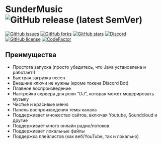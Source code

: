 # SunderMusic![GitHub release (latest SemVer)](https://img.shields.io/github/v/release/Driics/SunderMusic)

[![GitHub issues](https://img.shields.io/github/issues/Driics/SunderMusic)](https://github.com/Driics/SunderMusic/issues)
[![GitHub forks](https://img.shields.io/github/forks/Driics/SunderMusic)](https://github.com/Driics/SunderMusic/network)
[![GitHub stars](https://img.shields.io/github/stars/Driics/SunderMusic)](https://github.com/Driics/SunderMusic/stargazers)
[![Discord](https://discordapp.com/api/guilds/515575458784477186/widget.png)](https://discord.gg/0p9LSGoRLu6Pet0k)<br>
[![GitHub license](https://img.shields.io/github/license/Driics/SunderMusic)](https://github.com/Driics/SunderMusic)
[![CodeFactor](https://www.codefactor.io/repository/github/driics/sundermusic/badge)](https://www.codefactor.io/repository/github/driics/sundermusic)

## Преимущества
* Простота запуска (просто убедитесь, что Java установлена и работает!)
* Быстрая загрузка песен
* Внешние ключи не нужны (кроме токена Discord Bot)
* Плавное воспроизведение
* Настройка сервера для роли "DJ", которая может модерировать музыку
* Чистые и красивые меню
* Панель воспроизведения темы канала
* Поддерживает множество сайтов, включая Youtube, Soundcloud и другие
* Поддерживает много онлайн радио/потоков
* Поддерживает локальные файлы
* Поддержка плейлистов (как веб/YouTube, так и локально)
